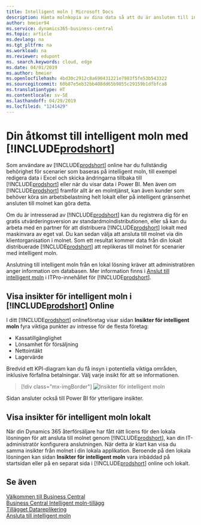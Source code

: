 ```yaml
---
title: Intelligent moln | Microsoft Docs
description: Hämta molnkopia av dina data så att du är ansluten till intelligent moln.
author: bmeier94
ms.service: dynamics365-business-central
ms.topic: article
ms.devlang: na
ms.tgt_pltfrm: na
ms.workload: na
ms.reviewer: edupont
ms. search.keywords: cloud, edge
ms.date: 04/01/2019
ms.author: bmeier
ms.openlocfilehash: 4bd30c2912c8a690431221e7983f5fe53b543322
ms.sourcegitcommit: 60b87e5eb32bb408dd65b9855c29159b1dfbfca8
ms.translationtype: HT
ms.contentlocale: sv-SE
ms.lasthandoff: 04/29/2019
ms.locfileid: "1241429"
---
```

# <a name="your-access-to-the-intelligent-cloud-with-includeprodshortincludesprodshortmd"></a>Din åtkomst till intelligent moln med [!INCLUDE[prodshort](includes/prodshort.md)]

Som användare av [!INCLUDE[prodshort](includes/prodshort.md)] online har du fullständig behörighet för scenarier som baseras på intelligent moln, till exempel redigera data i Excel och skicka ändringarna tillbaka till [!INCLUDE[prodshort](includes/prodshort.md)] eller när du visar data i Power BI. Men även om [!INCLUDE[prodshort](includes/prodshort.md)] framför allt är en molntjänst, kan även kunder som behöver köra sin arbetsbelastning helt lokalt eller på intelligent gränsenhet ansluten till molnet kan göra detta.  

Om du är intresserad av [!INCLUDE[prodshort](includes/prodshort.md)] kan du registrera dig för en gratis utvärderingsversion av standardmolndistributionen, eller så kan du arbeta med en partner för att distribuera [!INCLUDE[prodshort](includes/prodshort.md)] lokalt med maskinvara av eget val. Du kan sedan välja att ansluta till molnet via din klientorganisation i molnet. Som ett resultat kommer data från din lokalt distribuerade [!INCLUDE[prodshort](includes/prodshort.md)] att replikeras till molnet för scenarier med intelligent moln.  

Anslutning till intelligent moln från en lokal lösning kräver att administratören anger information om databasen. Mer information finns i [Anslut till intelligent moln](/dynamics365/business-central/dev-itpro/administration/about-intelligent-edge) i ITPro-innehållet för [!INCLUDE[prodshort](includes/prodshort.md)].  

## <a name="viewing-intelligent-cloud-insights-in-includeprodshortincludesprodshortmd-online"></a>Visa insikter för intelligent moln i [!INCLUDE[prodshort](includes/prodshort.md)] Online

I ditt [!INCLUDE[prodshort](includes/prodshort.md)] onlineföretag visar sidan **Insikter för intelligent moln** fyra viktiga punkter av intresse för de flesta företag:

- Kassatillgänglighet
- Lönsamhet för försäljning
- Nettointäkt
- Lagervärde

Bredvid ett KPI-diagram kan du få insyn i potentiella viktiga områden, inklusive förfallna betalningar. Välj varje insikt för att se informationen.  

> [!div class="mx-imgBorder"]
> ![Insikter för intelligent moln](media/across-intelligent-cloud/intelligentcloudApril19.png "Visar sidan för Insikter för intelligent moln i Business Central")

Sidan ansluter också till Power BI för ytterligare insikter.

## <a name="viewing-intelligent-cloud-insights-on-premises"></a>Visa insikter för intelligent moln lokalt

När din Dynamics 365 återförsäljare har fått rätt licens för den lokala lösningen för att ansluta till molnet genom [!INCLUDE[prodshort](includes/prodshort.md)], kan din IT-administratör konfigurera anslutningen. När detta är klart kan visa du samma insikter från molnet i din lokala applikation. Beroende på den lokala lösningen kan sidan **Insikter för intelligent moln** vara inbäddad på startsidan eller på en separat sida i [!INCLUDE[prodshort](includes/prodshort.md)] online och lokalt.  

## <a name="see-also"></a>Se även

[Välkommen till Business Central](index.md)  
[Business Central Intelligent moln-tillägg](ui-extensions-intelligent-cloud.md)  
[Tillägget Datareplikering](ui-extensions-data-replication.md)  
[Ansluta till intelligent moln](/dynamics365/business-central/dev-itpro/administration/about-intelligent-edge)  
